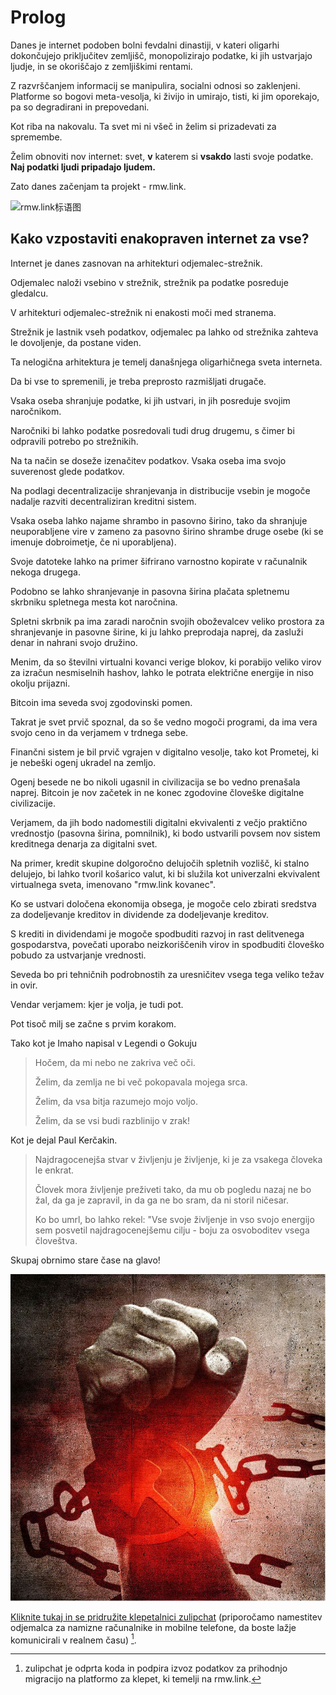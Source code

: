# Prolog

Danes je internet podoben bolni fevdalni dinastiji, v kateri oligarhi dokončujejo priključitev zemljišč, monopolizirajo podatke, ki jih ustvarjajo ljudje, in se okoriščajo z zemljiškimi rentami.

Z razvrščanjem informacij se manipulira, socialni odnosi so zaklenjeni. Platforme so bogovi meta-vesolja, ki živijo in umirajo, tisti, ki jim oporekajo, pa so degradirani in prepovedani.

Kot riba na nakovalu. Ta svet mi ni všeč in želim si prizadevati za spremembe.

Želim obnoviti nov internet: svet, **v** katerem si **vsakdo** lasti svoje podatke. **Naj podatki ljudi pripadajo ljudem.**

Zato danes začenjam ta projekt - rmw.link.

![rmw.link标语图](/slogan.svg)

## Kako vzpostaviti enakopraven internet za vse?

Internet je danes zasnovan na arhitekturi odjemalec-strežnik.

Odjemalec naloži vsebino v strežnik, strežnik pa podatke posreduje gledalcu.

V arhitekturi odjemalec-strežnik ni enakosti moči med stranema.

Strežnik je lastnik vseh podatkov, odjemalec pa lahko od strežnika zahteva le dovoljenje, da postane viden.

Ta nelogična arhitektura je temelj današnjega oligarhičnega sveta interneta.

Da bi vse to spremenili, je treba preprosto razmišljati drugače.

Vsaka oseba shranjuje podatke, ki jih ustvari, in jih posreduje svojim naročnikom.

Naročniki bi lahko podatke posredovali tudi drug drugemu, s čimer bi odpravili potrebo po strežnikih.

Na ta način se doseže izenačitev podatkov. Vsaka oseba ima svojo suverenost glede podatkov.

Na podlagi decentralizacije shranjevanja in distribucije vsebin je mogoče nadalje razviti decentraliziran kreditni sistem.

Vsaka oseba lahko najame shrambo in pasovno širino, tako da shranjuje neuporabljene vire v zameno za pasovno širino shrambe druge osebe (ki se imenuje dobroimetje, če ni uporabljena).

Svoje datoteke lahko na primer šifrirano varnostno kopirate v računalnik nekoga drugega.

Podobno se lahko shranjevanje in pasovna širina plačata spletnemu skrbniku spletnega mesta kot naročnina.

Spletni skrbnik pa ima zaradi naročnin svojih oboževalcev veliko prostora za shranjevanje in pasovne širine, ki ju lahko preprodaja naprej, da zasluži denar in nahrani svojo družino.

Menim, da so številni virtualni kovanci verige blokov, ki porabijo veliko virov za izračun nesmiselnih hashov, lahko le potrata električne energije in niso okolju prijazni.

Bitcoin ima seveda svoj zgodovinski pomen.

Takrat je svet prvič spoznal, da so še vedno mogoči programi, da ima vera svojo ceno in da verjamem v trdnega sebe.

Finančni sistem je bil prvič vgrajen v digitalno vesolje, tako kot Prometej, ki je nebeški ogenj ukradel na zemljo.

Ogenj besede ne bo nikoli ugasnil in civilizacija se bo vedno prenašala naprej. Bitcoin je nov začetek in ne konec zgodovine človeške digitalne civilizacije.

Verjamem, da jih bodo nadomestili digitalni ekvivalenti z večjo praktično vrednostjo (pasovna širina, pomnilnik), ki bodo ustvarili povsem nov sistem kreditnega denarja za digitalni svet.

Na primer, kredit skupine dolgoročno delujočih spletnih vozlišč, ki stalno delujejo, bi lahko tvoril košarico valut, ki bi služila kot univerzalni ekvivalent virtualnega sveta, imenovano "rmw.link kovanec".

Ko se ustvari določena ekonomija obsega, je mogoče celo zbirati sredstva za dodeljevanje kreditov in dividende za dodeljevanje kreditov.

S krediti in dividendami je mogoče spodbuditi razvoj in rast delitvenega gospodarstva, povečati uporabo neizkoriščenih virov in spodbuditi človeško pobudo za ustvarjanje vrednosti.

Seveda bo pri tehničnih podrobnostih za uresničitev vsega tega veliko težav in ovir.

Vendar verjamem: kjer je volja, je tudi pot.

Pot tisoč milj se začne s prvim korakom.

Tako kot je Imaho napisal v Legendi o Gokuju

> Hočem, da mi nebo ne zakriva več oči.
> 
> Želim, da zemlja ne bi več pokopavala mojega srca.
> 
> Želim, da vsa bitja razumejo mojo voljo.
> 
> Želim, da se vsi budi razblinijo v zrak!

Kot je dejal Paul Kerčakin.

> Najdragocenejša stvar v življenju je življenje, ki je za vsakega človeka le enkrat.
> 
> Človek mora življenje preživeti tako, da mu ob pogledu nazaj ne bo žal, da ga je zapravil, in da ga ne bo sram, da ni storil ničesar.
> 
> Ko bo umrl, bo lahko rekel: "Vse svoje življenje in vso svojo energijo sem posvetil najdragocenejšemu cilju - boju za osvoboditev vsega človeštva.

Skupaj obrnimo stare čase na glavo!

![](https://raw.githubusercontent.com/gcxfd/img/gh-pages/1.jpg)

[Kliknite tukaj in se pridružite klepetalnici zulipchat](https://rmw.zulipchat.com) (priporočamo namestitev odjemalca za namizne računalnike in mobilne telefone, da boste lažje komunicirali v realnem času) [^1].

[^1]: zulipchat je odprta koda in podpira izvoz podatkov za prihodnjo migracijo na platformo za klepet, ki temelji na rmw.link.